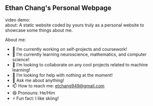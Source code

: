 ## Ethan Chang's Personal Webpage
video demo: <br/>
about: A static website coded by yours truly as a personal website to showcase some things about me.

About me:
- 🔭 I’m currently working on self-projects and coursework!
- 🌱 I’m currently learning neuroscience, mathematics, and computer science!
- 👯 I’m looking to collaborate on any cool projects related to machine learning!
- 🤔 I’m looking for help with nothing at the moment!
- 💬 Ask me about anything!
- 📫 How to reach me: etchang949@gmail.com
- 😄 Pronouns: He/Him
- ⚡ Fun fact: I like skiing!
<!-- **ethan-chang-nmc/ethan-chang-nmc** is a ✨ _special_ ✨ repository because its `README.md` (this file) appears on your GitHub profile. -->
